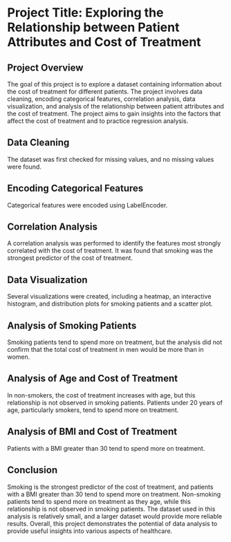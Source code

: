 # Project Title: Exploring the Relationship between Patient Attributes and Cost of Treatment

## Project Overview
The goal of this project is to explore a dataset containing information about the cost of treatment for different patients. The project involves data cleaning, encoding categorical features, correlation analysis, data visualization, and analysis of the relationship between patient attributes and the cost of treatment. The project aims to gain insights into the factors that affect the cost of treatment and to practice regression analysis.

## Data Cleaning
The dataset was first checked for missing values, and no missing values were found.

## Encoding Categorical Features
Categorical features were encoded using LabelEncoder.

## Correlation Analysis
A correlation analysis was performed to identify the features most strongly correlated with the cost of treatment. It was found that smoking was the strongest predictor of the cost of treatment.

## Data Visualization
Several visualizations were created, including a heatmap, an interactive histogram, and distribution plots for smoking patients and a scatter plot.

## Analysis of Smoking Patients
Smoking patients tend to spend more on treatment, but the analysis did not confirm that the total cost of treatment in men would be more than in women.

## Analysis of Age and Cost of Treatment
In non-smokers, the cost of treatment increases with age, but this relationship is not observed in smoking patients. Patients under 20 years of age, particularly smokers, tend to spend more on treatment.

## Analysis of BMI and Cost of Treatment
Patients with a BMI greater than 30 tend to spend more on treatment.

## Conclusion
Smoking is the strongest predictor of the cost of treatment, and patients with a BMI greater than 30 tend to spend more on treatment. Non-smoking patients tend to spend more on treatment as they age, while this relationship is not observed in smoking patients. The dataset used in this analysis is relatively small, and a larger dataset would provide more reliable results. Overall, this project demonstrates the potential of data analysis to provide useful insights into various aspects of healthcare.
